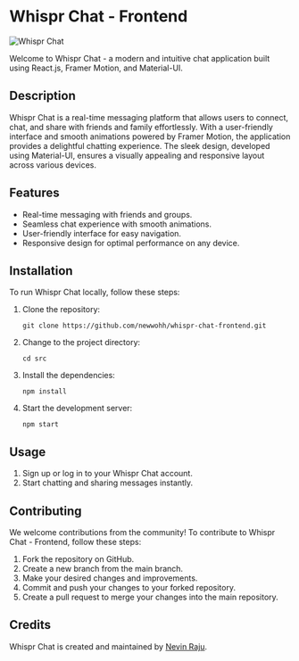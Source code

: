 # Whispr Chat - Frontend

![Whispr Chat](https://whispr-six.vercel.app/)

Welcome to Whispr Chat - a modern and intuitive chat application built using React.js, Framer Motion, and Material-UI.

## Description

Whispr Chat is a real-time messaging platform that allows users to connect, chat, and share with friends and family effortlessly. With a user-friendly interface and smooth animations powered by Framer Motion, the application provides a delightful chatting experience. The sleek design, developed using Material-UI, ensures a visually appealing and responsive layout across various devices.

## Features

- Real-time messaging with friends and groups.
- Seamless chat experience with smooth animations.
- User-friendly interface for easy navigation.
- Responsive design for optimal performance on any device.

## Installation

To run Whispr Chat locally, follow these steps:

1. Clone the repository:
   ```
   git clone https://github.com/newwohh/whispr-chat-frontend.git
   ```
2. Change to the project directory:
   ```
   cd src
   ```
3. Install the dependencies:
   ```
   npm install
   ```
4. Start the development server:
   ```
   npm start
   ```

## Usage

1. Sign up or log in to your Whispr Chat account.
3. Start chatting and sharing messages instantly.

## Contributing

We welcome contributions from the community! To contribute to Whispr Chat - Frontend, follow these steps:

1. Fork the repository on GitHub.
2. Create a new branch from the main branch.
3. Make your desired changes and improvements.
4. Commit and push your changes to your forked repository.
5. Create a pull request to merge your changes into the main repository.

## Credits

Whispr Chat is created and maintained by [Nevin Raju](https://github.com/newwohh).
